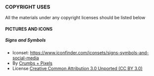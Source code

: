 ### COPYRIGHT USES

All the materials under any copyright licenses should be listed below

#### PICTURES AND ICONS

##### Signs and Symbols

* Iconset: https://www.iconfinder.com/iconsets/signs-symbols-and-social-media
* By [Crumbs + Pixels](https://www.iconfinder.com/crumbsandpixels)
* License [Creative Common Attribution 3.0 Unported (CC BY 3.0)](https://creativecommons.org/licenses/by/3.0/)
